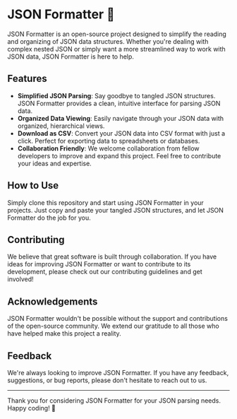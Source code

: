 # JSON Formatter 🚀

JSON Formatter is an open-source project designed to simplify the reading and organizing of JSON data structures. Whether you're dealing with complex nested JSON or simply want a more streamlined way to work with JSON data, JSON Formatter is here to help.

## Features

- **Simplified JSON Parsing**: Say goodbye to tangled JSON structures. JSON Formatter provides a clean, intuitive interface for parsing JSON data.
- **Organized Data Viewing**: Easily navigate through your JSON data with organized, hierarchical views.
- **Download as CSV**: Convert your JSON data into CSV format with just a click. Perfect for exporting data to spreadsheets or databases.
- **Collaboration Friendly**: We welcome collaboration from fellow developers to improve and expand this project. Feel free to contribute your ideas and expertise.

## How to Use

Simply clone this repository and start using JSON Formatter in your projects. Just copy and paste your tangled JSON structures, and let JSON Formatter do the job for you.

## Contributing

We believe that great software is built through collaboration. If you have ideas for improving JSON Formatter or want to contribute to its development, please check out our contributing guidelines and get involved!

## Acknowledgements

JSON Formatter wouldn't be possible without the support and contributions of the open-source community. We extend our gratitude to all those who have helped make this project a reality.

## Feedback

We're always looking to improve JSON Formatter. If you have any feedback, suggestions, or bug reports, please don't hesitate to reach out to us.

---

Thank you for considering JSON Formatter for your JSON parsing needs. Happy coding! 🚀